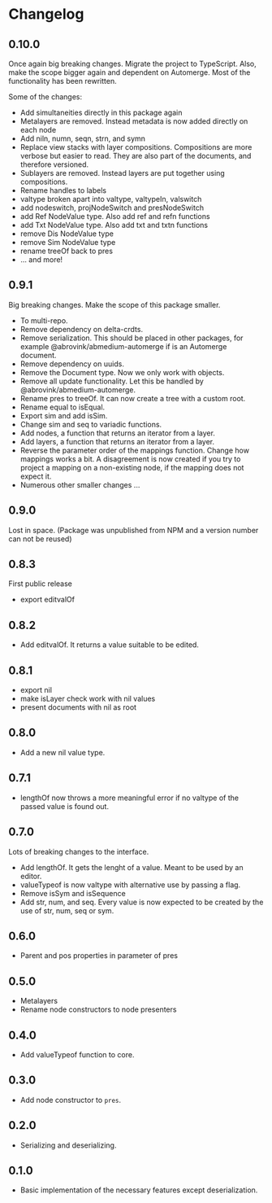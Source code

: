 # Changelog

## 0.10.0

Once again big breaking changes. Migrate the project to TypeScript. Also, make the scope bigger again
and dependent on Automerge. Most of the functionality has been rewritten.

Some of the changes:

- Add simultaneities directly in this package again
- Metalayers are removed. Instead metadata is now added directly on each node
- Add niln, numn, seqn, strn, and symn
- Replace view stacks with layer compositions. Compositions are more verbose but easier to read.
  They are also part of the documents, and therefore versioned.
- Sublayers are removed. Instead layers are put together using compositions.
- Rename handles to labels
- valtype broken apart into valtype, valtypeIn, valswitch
- add nodeswitch, projNodeSwitch and presNodeSwitch
- add Ref NodeValue type. Also add ref and refn functions
- add Txt NodeValue type. Also add txt and txtn functions
- remove Dis NodeValue type
- remove Sim NodeValue type
- rename treeOf back to pres
- ... and more!

## 0.9.1

Big breaking changes. Make the scope of this package smaller.

- To multi-repo.
- Remove dependency on delta-crdts.
- Remove serialization. This should be placed in other packages, for example @abrovink/abmedium-automerge if is an Automerge document.
- Remove dependency on uuids.
- Remove the Document type. Now we only work with objects.
- Remove all update functionality. Let this be handled by @abrovink/abmedium-automerge.
- Rename pres to treeOf. It can now create a tree with a custom root.
- Rename equal to isEqual.
- Export sim and add isSim.
- Change sim and seq to variadic functions.
- Add nodes, a function that returns an iterator from a layer.
- Add layers, a function that returns an iterator from a layer.
- Reverse the parameter order of the mappings function. Change how mappings works a bit. A disagreement is now created if you try to project a mapping on a non-existing node, if the mapping does not expect it.
- Numerous other smaller changes ...

## 0.9.0

Lost in space. (Package was unpublished from NPM and a version number can not be reused)

## 0.8.3

First public release

- export editvalOf

## 0.8.2

- Add editvalOf. It returns a value suitable to be edited.

## 0.8.1

- export nil
- make isLayer check work with nil values
- present documents with nil as root

## 0.8.0

- Add a new nil value type.

## 0.7.1

- lengthOf now throws a more meaningful error if no valtype of the passed value is found out.

## 0.7.0

Lots of breaking changes to the interface.

- Add lengthOf. It gets the lenght of a value. Meant to be used by an editor.
- valueTypeof is now valtype with alternative use by passing a flag.
- Remove isSym and isSequence
- Add str, num, and seq. Every value is now expected to be created by the use of str, num, seq or sym.

## 0.6.0

- Parent and pos properties in parameter of pres

## 0.5.0

- Metalayers
- Rename node constructors to node presenters

## 0.4.0

- Add valueTypeof function to core.

## 0.3.0

- Add node constructor to `pres`.

## 0.2.0

- Serializing and deserializing.

## 0.1.0

- Basic implementation of the necessary features except deserialization.
